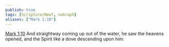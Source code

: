 ```yaml
---
publish: true
tags: [Scripture/NewT, noGraph]
aliases: ["Mark 1:10"]
---
```

[Mark 1:10](https://churchofjesuschrist.org/study/scriptures/nt/mark/1?lang=eng&id=p10#p10) And straightway coming up out of the water, he saw the heavens opened, and the Spirit like a dove descending upon him:
